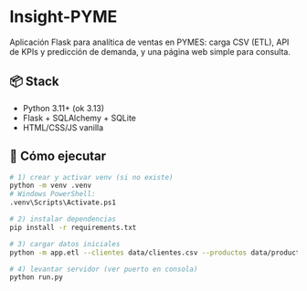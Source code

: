 # Insight-PYME

Aplicación Flask para analítica de ventas en PYMES: carga CSV (ETL), API de KPIs y predicción de demanda, y una página web simple para consulta.

## 📦 Stack
- Python 3.11+ (ok 3.13)
- Flask + SQLAlchemy + SQLite
- HTML/CSS/JS vanilla

## 🚀 Cómo ejecutar
```bash
# 1) crear y activar venv (si no existe)
python -m venv .venv
# Windows PowerShell:
.venv\Scripts\Activate.ps1

# 2) instalar dependencias
pip install -r requirements.txt

# 3) cargar datos iniciales
python -m app.etl --clientes data/clientes.csv --productos data/productos.csv --ventas data/ventas.csv --truncate true

# 4) levantar servidor (ver puerto en consola)
python run.py
